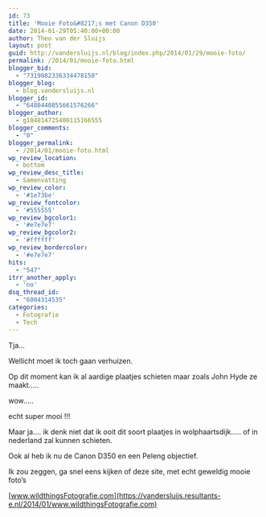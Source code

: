 ```yaml
---
id: 73
title: 'Mooie Foto&#8217;s met Canon D350'
date: 2014-01-29T05:40:00+00:00
author: Theo van der Sluijs
layout: post
guid: http://vandersluijs.nl/blog/index.php/2014/01/29/mooie-foto/
permalink: /2014/01/mooie-foto.html
blogger_bid:
  - "7319082336334478150"
blogger_blog:
  - blog.vandersluijs.nl
blogger_id:
  - "6480440855661576266"
blogger_author:
  - g104814725400115166555
blogger_comments:
  - "0"
blogger_permalink:
  - /2014/01/mooie-foto.html
wp_review_location:
  - bottom
wp_review_desc_title:
  - Samenvatting
wp_review_color:
  - '#1e73be'
wp_review_fontcolor:
  - '#555555'
wp_review_bgcolor1:
  - '#e7e7e7'
wp_review_bgcolor2:
  - '#ffffff'
wp_review_bordercolor:
  - '#e7e7e7'
hits:
  - "547"
itrr_another_apply:
  - 'no'
dsq_thread_id:
  - "6004314535"
categories:
  - Fotografie
  - Tech
---
```

Tja…

Wellicht moet ik toch gaan verhuizen.

Op dit moment kan ik al aardige plaatjes schieten maar zoals John Hyde ze maakt…..

wow…..

echt super mooi !!!<!--more-->

Maar ja…. ik denk niet dat ik ooit dit soort plaatjes in wolphaartsdijk….. of in nederland zal kunnen schieten.
  
Ook al heb ik nu de Canon D350 en een Peleng objectief.

Ik zou zeggen, ga snel eens kijken of deze site, met echt geweldig mooie foto’s

[www.wildthingsFotografie.com](https://vandersluijs.resultants-e.nl/2014/01/www.wildthingsFotografie.com)
